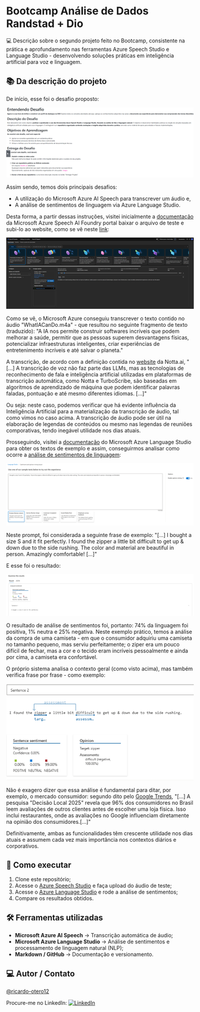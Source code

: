 # Bootcamp Análise de Dados Randstad + Dio

💻 Descrição sobre o segundo projeto feito no Bootcamp, consistente na prática e aprofundamento nas ferramentas Azure Speech Studio e Language Studio - desenvolvendo soluções práticas em inteligência artificial para voz e linguagem.

## 📚 Da descrição do projeto

De início, esse foi o desafio proposto:

![Desafio](imagens/1%20-%20Instruções%20do%20desafio.png)

Assim sendo, temos dois principais desafios:

- A utilização do Microsoft Azure AI Speech para transcrever um áudio e,
- A análise de sentimentos de linguagem via Azure Language Studio.

Desta forma, a partir dessas instruções, visitei inicialmente a [documentação](https://microsoftlearning.github.io/mslearn-ai-fundamentals/Instructions/Labs/09-speech.html) da Microsoft Azure Speech AI Foundry portal baixar o arquivo de teste e subi-lo ao website, como se vê neste [link](https://ai.azure.com/explore/models/aiservices/Azure-AI-Speech/version/1/registry/azureml-cogsvc/tryout?NewUX=true&Trigger=AutoRedirect_NoSpeechResources#realtime):

![Transcrição](imagens/2%20-%20Azure%20AI%20Foundry%20-%20transcrição.png)

Como se vê, o Microsoft Azure conseguiu transcrever o texto contido no áudio "WhatIACanDo.m4a" - que resultou no seguinte fragmento de texto (traduzido): "A IA nos permite construir softwares incríveis que podem melhorar a saúde, permitir que as pessoas superem desvantagens físicas, potencializar infraestruturas inteligentes, criar experiências de entretenimento incríveis e até salvar o planeta."

A transcrição, de acordo com a definição contida no [website](https://www.notta.ai/pt/audio-to-text) da Notta.ai, "[...] A transcrição de voz não faz parte das LLMs, mas as tecnologias de reconhecimento de fala e inteligência artificial utilizadas em plataformas de transcrição automática, como Notta e TurboScribe, são baseadas em algoritmos de aprendizado de máquina que podem identificar palavras faladas, pontuação e até mesmo diferentes idiomas. [...]"

Ou seja: neste caso, podemos verificar que há evidente influência da Inteligência Artificial para a materialização da transcrição de áudio, tal como vimos no caso acima. A transcrição de áudio pode ser útil na elaboração de legendas de conteúdos ou mesmo nas legendas de reuniões comporativas, tendo inegável utilidade nos dias atuais.

Prosseguindo, visitei a [documentação](https://microsoftlearning.github.io/mslearn-ai-fundamentals/Instructions/Labs/06-text-analysis.html) do Microsoft Azure Language Studio para obter os textos de exemplo e assim, conseguirmos analisar como ocorre a [análise de sentimentos de linguagem](https://language.cognitive.azure.com/tryout/sentiment):

![Prompt](imagens/3%20-%20Prompt%20-%20curto.png)

Neste prompt, foi considerada a seguinte frase de exemplo: "[...] I bought a size S and it fit perfectly. I found the zipper a little bit difficult to get up & down due to the side rushing. The color and material are beautiful in person. Amazingly comfortable! [...]"

E esse foi o resultado:

![Resultado](imagens/4%20-%20Resultado%20-%20curto.png)

O resultado de análise de sentimentos foi, portanto: 74% da linguagem foi positiva, 1% neutra e 25% negativa. Neste exemplo prático, temos a análise da compra de uma camiseta - em que o consumidor adquiriu uma camiseta no tamanho pequeno, mas serviu perfeitamente; o ziper era um pouco difícil de fechar, mas a cor e o tecido eram incríveis pessoalmente e ainda por cima, a camiseta era confortável.

O próprio sistema analisa o contexto geral (como visto acima), mas também verifica frase por frase - como exemplo:

![Frase 2](imagens/5%20-%20frase%20dois%20-%20curto.png)

Não é exagero dizer que essa análise é fundamental para ditar, por exemplo, o mercado consumidor: segundo dito pelo [Google Trends](https://trends.google.com.br/trends/), "[...] A pesquisa "Decisão Local 2025" revela que 96% dos consumidores no Brasil leem avaliações de outros clientes antes de escolher uma loja física. Isso inclui restaurantes, onde as avaliações no Google influenciam diretamente na opinião dos consumidores.[...]"

Definitivamente, ambas as funcionalidades têm crescente utilidade nos dias atuais e assumem cada vez mais importância nos contextos diários e corporativos.

## 🚀 Como executar
1. Clone este repositório;
2. Acesse o [Azure Speech Studio](https://speech.microsoft.com/portal) e faça upload do áudio de teste;  
3. Acesse o [Azure Language Studio](https://language.cognitive.azure.com/) e rode a análise de sentimentos;
4. Compare os resultados obtidos.  

## 🛠 Ferramentas utilizadas

- **Microsoft Azure AI Speech** → Transcrição automática de áudio;  
- **Microsoft Azure Language Studio** → Análise de sentimentos e processamento de linguagem natural (NLP);
- **Markdown / GitHub** → Documentação e versionamento.  

## 💻 Autor / Contato

[@ricardo-otero12](https://github.com/ricardo-otero12)

Procure-me no LinkedIn: [![LinkedIn](https://img.shields.io/badge/LinkedIn-0077B5?style=for-the-badge&logo=linkedin&logoColor=white)](https://www.linkedin.com/in/ricardogarcia56/)
